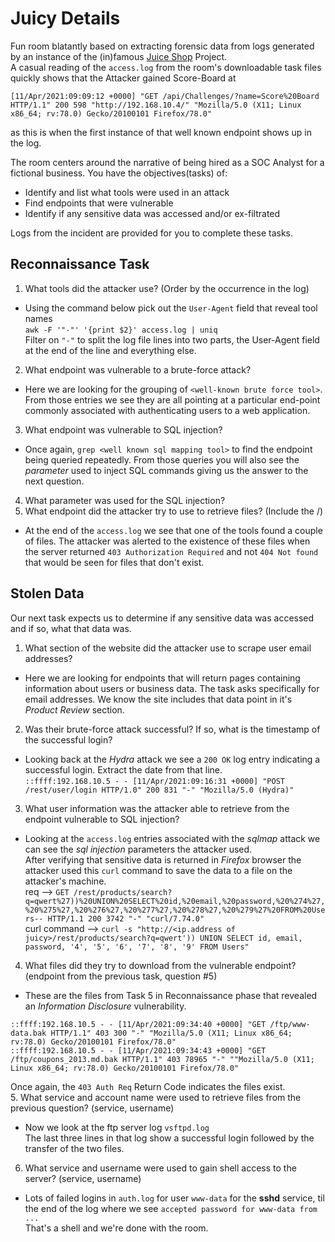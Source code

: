 # Juicy Details

Fun room blatantly based on extracting forensic data from logs generated by
an instance of the (in)famous [Juice Shop](https://owasp.org/www-project-juice-shop/) Project.  
A casual reading of the `access.log` from the room's downloadable task files quickly shows that the Attacker gained Score-Board at  
```
[11/Apr/2021:09:09:12 +0000] "GET /api/Challenges/?name=Score%20Board HTTP/1.1" 200 598 "http://192.168.10.4/" "Mozilla/5.0 (X11; Linux x86_64; rv:78.0) Gecko/20100101 Firefox/78.0"
```
as this is when the first instance of that well known endpoint shows up in the log.  

The room centers around the narrative of being hired as a SOC Analyst for a fictional business. You have the objectives(tasks) of:
* Identify and list what tools were used in an attack  
* Find endpoints that were vulnerable  
* Identify if any sensitive data was accessed and/or ex-filtrated  

Logs from the incident are provided for you to complete these tasks.  

## Reconnaissance Task
1. What tools did the attacker use? (Order by the occurrence in the log)  
- Using the command below pick out the `User-Agent` field that reveal tool names  
`awk -F '"-"' '{print $2}' access.log | uniq`  
Filter on `"-"` to split the log file lines into two parts, the User-Agent field at the end of the line and everything else.  
2. What endpoint was vulnerable to a brute-force attack?  
* Here we are looking for the grouping of `<well-known brute force tool>`. From those entries we see they are all pointing at a particular end-point commonly associated with authenticating users to a web application.  
3. What endpoint was vulnerable to SQL injection?  
* Once again, `grep <well known sql mapping tool>` to find the endpoint being queried repeatedly. From those queries you will also see the *parameter* used to inject SQL commands giving us the answer to the next question.  
4. What parameter was used for the SQL injection?  
5. What endpoint did the attacker try to use to retrieve files? (Include the /)  
* At the end of the `access.log` we see that one of the tools found a couple of files. The attacker was alerted to the existence of these files when the server returned `403 Authorization Required` and not `404 Not found` that would be seen for files that don't exist.  

## Stolen Data

Our next task expects us to determine if any sensitive data was accessed and if so, what that data was.  

1.  What section of the website did the attacker use to scrape user email addresses?  
* Here we are looking for endpoints that will return pages containing information about users or business data. The task asks specifically for email addresses. We know the site includes that data point in it's *Product Review* section.  
2. Was their brute-force attack successful? If so, what is the timestamp of the successful login?  
* Looking back at the *Hydra* attack we see a `200 OK` log entry indicating a successful login. Extract the date from that line.  
`::ffff:192.168.10.5 - - [11/Apr/2021:09:16:31 +0000] "POST /rest/user/login HTTP/1.0" 200 831 "-" "Mozilla/5.0 (Hydra)"`
3. What user information was the attacker able to retrieve from the endpoint vulnerable to SQL injection?  
* Looking at the `access.log` entries associated with the *sqlmap* attack we can see the *_sql injection_* parameters the attacker used.  
After verifying that sensitive data is returned in *Firefox* browser the attacker used this `curl` command to save the data to a file on the attacker's machine.  
req --> `GET /rest/products/search?q=qwert%27))%20UNION%20SELECT%20id,%20email,%20password,%20%274%27,%20%275%27,%20%276%27,%20%277%27,%20%278%27,%20%279%27%20FROM%20Users-- HTTP/1.1 200 3742 "-" "curl/7.74.0"`  
curl command --> `curl -s "http://<ip.address of juicy>/rest/products/search?q=qwert')) UNION SELECT id, email, password, '4', '5', '6', '7', '8', '9' FROM Users"`  
4. What files did they try to download from the vulnerable endpoint? (endpoint from the previous task, question #5)  
* These are the files from Task 5 in Reconnaissance phase that revealed an *_Information Disclosure_* vulnerability.  
```log
::ffff:192.168.10.5 - - [11/Apr/2021:09:34:40 +0000] "GET /ftp/www-data.bak HTTP/1.1" 403 300 "-" "Mozilla/5.0 (X11; Linux x86_64; rv:78.0) Gecko/20100101 Firefox/78.0"  
::ffff:192.168.10.5 - - [11/Apr/2021:09:34:43 +0000] "GET /ftp/coupons_2013.md.bak HTTP/1.1" 403 78965 "-" ""Mozilla/5.0 (X11; Linux x86_64; rv:78.0) Gecko/20100101 Firefox/78.0"
```  
Once again, the `403 Auth Req` Return Code indicates the files exist.  
5. What service and account name were used to retrieve files from the previous question? (service, username)  
* Now we look at the ftp server log `vsftpd.log`  
The last three lines in that log show a successful login followed by the transfer of the two files.  
6. What service and username were used to gain shell access to the server? (service, username)  
* Lots of failed logins in `auth.log` for user `www-data` for the **sshd** service, til the end of the log where we see `accepted password for www-data from ...`  
That's a shell and we're done with the room.
